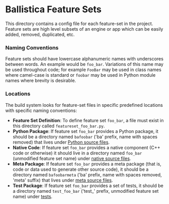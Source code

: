 # Ballistica Feature Sets

This directory contains a config file for each feature-set in the project.
Feature sets are high level subsets of an engine or app which can be easily
added, removed, duplicated, etc.

### Naming Conventions

Feature sets should have lowercase alphanumeric names with underscores between
words. An example would be `foo_bar`. Variations of this name may be used
throughout code; for example `FooBar` may be used in class names where
camel-case is standard or `foobar` may be used in Python module names where
brevity is desirable.

### Locations

The build system looks for feature-set files in specific predefined locations
with specific naming conventions:

- **Feature Set Definition**: To define feature set `foo_bar`, a file must exist
  in this directory called `featureset_foo_bar.py`.
- **Python Package**: If feature set `foo_bar` provides a Python package, it
  should be a directory named `bafoobar` ('ba' prefix, name with spaces removed)
  that lives under [Python source files](../../src/assets/ba_data/python).
- **Native Code**: If feature set `foo_bar` provides a native component (C++
  code or otherwise) it should live in a directory named `foo_bar` (unmodified
  feature set name) under [native source files](../../src/ballistica).
- **Meta Package**: If feature set `foo_bar` provides a meta package (that is,
  code or data used to generate other source code), it should be a directory
  named `bafoobarmeta` ('ba' prefix, name with spaces removed, 'meta' suffix)
  that lives under [meta source files](../../src/meta).
- **Test Package**: If feature set `foo_bar` provides a set of tests, it should
  be a directory named `test_foo_bar` ('test_' prefix, unmodified feature set
  name) under [tests](../../tests).

